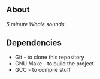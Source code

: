 ## About
*5 minute Whale sounds*

## Dependencies
* Git - to clone this repository
* GNU Make - to build the project
* GCC - to compile stuff
